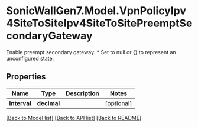 # SonicWallGen7.Model.VpnPolicyIpv4SiteToSiteIpv4SiteToSitePreemptSecondaryGateway
Enable preempt secondary gateway. * Set to null or {} to represent  an unconfigured state.

## Properties

Name | Type | Description | Notes
------------ | ------------- | ------------- | -------------
**Interval** | **decimal** |  | [optional] 

[[Back to Model list]](../README.md#documentation-for-models) [[Back to API list]](../README.md#documentation-for-api-endpoints) [[Back to README]](../README.md)

